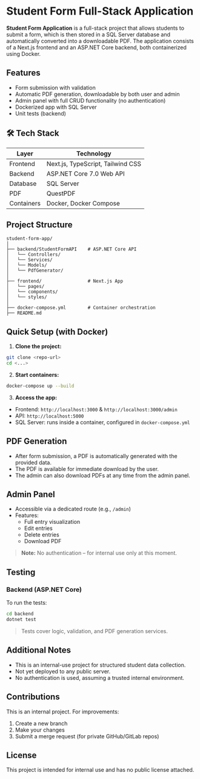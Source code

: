 # Student Form Full-Stack Application

**Student Form Application** is a full-stack project that allows students to submit a form, which is then stored in a SQL Server database and automatically converted into a downloadable PDF. The application consists of a Next.js frontend and an ASP.NET Core backend, both containerized using Docker.

##  Features

-  Form submission with validation
-  Automatic PDF generation, downloadable by both user and admin
-  Admin panel with full CRUD functionality (no authentication)
-  Dockerized app with SQL Server
-  Unit tests (backend)

## 🛠️ Tech Stack

| Layer       | Technology                         |
|-------------|-------------------------------------|
| Frontend    | Next.js, TypeScript, Tailwind CSS   |
| Backend     | ASP.NET Core 7.0 Web API            |
| Database    | SQL Server                          |
| PDF         | QuestPDF                            |
| Containers  | Docker, Docker Compose              |

## Project Structure

```
student-form-app/
│
├── backend/StudentFormAPI    # ASP.NET Core API
│   └── Controllers/
│   └── Services/
│   └── Models/
│   └── PdfGenerator/
│
├── frontend/                 # Next.js App
│   └── pages/
│   └── components/
│   └── styles/
│
├── docker-compose.yml        # Container orchestration
├── README.md
```

##  Quick Setup (with Docker)

1. **Clone the project:**
```bash
git clone <repo-url>
cd <...>
```

2. **Start containers:**
```bash
docker-compose up --build
```

3. **Access the app:**

- Frontend: `http://localhost:3000` & `http://localhost:3000/admin`
- API: `http://localhost:5000`
- SQL Server: runs inside a container, configured in `docker-compose.yml`

##  PDF Generation

- After form submission, a PDF is automatically generated with the provided data.
- The PDF is available for immediate download by the user.
- The admin can also download PDFs at any time from the admin panel.

##  Admin Panel

- Accessible via a dedicated route (e.g., `/admin`)
- Features:
  -  Full entry visualization
  -  Edit entries
  -  Delete entries
  -  Download PDF

> **Note:** No authentication – for internal use only at this moment.

##  Testing

### Backend (ASP.NET Core)

To run the tests:

```bash
cd backend
dotnet test
```

> Tests cover logic, validation, and PDF generation services.


##  Additional Notes

- This is an internal-use project for structured student data collection.
- Not yet deployed to any public server.
- No authentication is used, assuming a trusted internal environment.

##  Contributions

This is an internal project. For improvements:

1. Create a new branch
2. Make your changes
3. Submit a merge request (for private GitHub/GitLab repos)

##  License

This project is intended for internal use and has no public license attached.